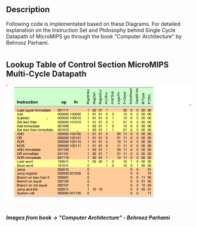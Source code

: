 ## Description
Following code is implementated based on these Diagrams. For detailed explanation on the Instruction Set and Philosophy behind Single Cycle Datapath of MicroMIPS go through the book "Computer Architecture" by Behrooz Parhami.
#
## Lookup Table of Control Section MicroMIPS Multi-Cycle Datapath
![Screenshot](ControlSectionLUT.png)


#
##### Images from book -> "Computer Architecture" - Behrooz Parhami